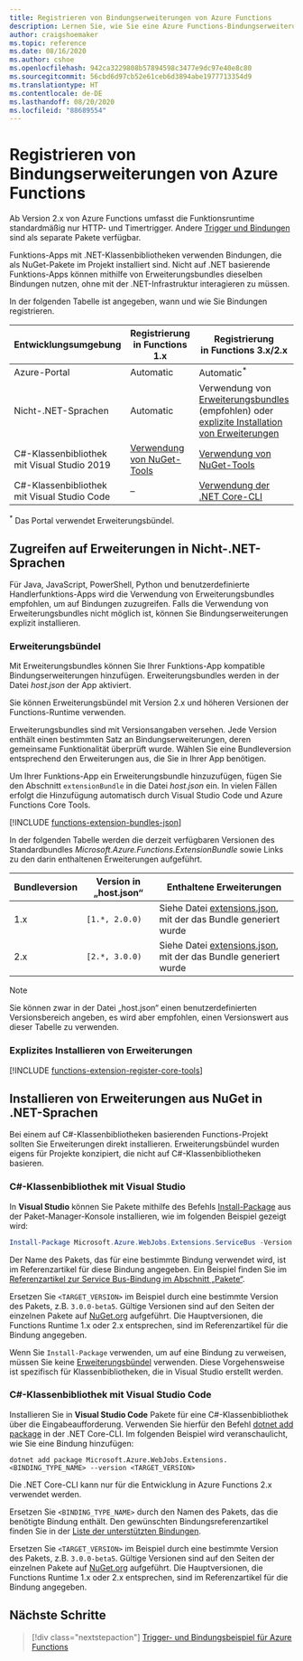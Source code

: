 ```yaml
---
title: Registrieren von Bindungserweiterungen von Azure Functions
description: Lernen Sie, wie Sie eine Azure Functions-Bindungserweiterung abhängig von Ihrer Umgebung registrieren.
author: craigshoemaker
ms.topic: reference
ms.date: 08/16/2020
ms.author: cshoe
ms.openlocfilehash: 942ca3229808b57894598c3477e9dc97e40e8c80
ms.sourcegitcommit: 56cbd6d97cb52e61ceb6d3894abe1977713354d9
ms.translationtype: HT
ms.contentlocale: de-DE
ms.lasthandoff: 08/20/2020
ms.locfileid: "88689554"
---
```

# <a name="register-azure-functions-binding-extensions"></a>Registrieren von Bindungserweiterungen von Azure Functions

Ab Version 2.x von Azure Functions umfasst die Funktionsruntime standardmäßig nur HTTP- und Timertrigger. Andere [Trigger und Bindungen](./functions-triggers-bindings.md) sind als separate Pakete verfügbar.

Funktions-Apps mit .NET-Klassenbibliotheken verwenden Bindungen, die als NuGet-Pakete im Projekt installiert sind. Nicht auf .NET basierende Funktions-Apps können mithilfe von Erweiterungsbundles dieselben Bindungen nutzen, ohne mit der .NET-Infrastruktur interagieren zu müssen.

In der folgenden Tabelle ist angegeben, wann und wie Sie Bindungen registrieren.

| Entwicklungsumgebung |Registrierung<br/> in Functions 1.x  |Registrierung<br/> in Functions 3.x/2.x  |
|-------------------------|------------------------------------|------------------------------------|
|Azure-Portal|Automatic|Automatic<sup>*</sup>|
|Nicht-.NET-Sprachen|Automatic|Verwendung von [Erweiterungsbundles](#extension-bundles) (empfohlen) oder [explizite Installation von Erweiterungen](#explicitly-install-extensions)|
|C#-Klassenbibliothek mit Visual Studio 2019|[Verwendung von NuGet-Tools](#vs)|[Verwendung von NuGet-Tools](#vs)|
|C#-Klassenbibliothek mit Visual Studio Code|–|[Verwendung der .NET Core-CLI](#vs-code)|

<sup>*</sup> Das Portal verwendet Erweiterungsbündel.

## <a name="access-extensions-in-non-net-languages"></a>Zugreifen auf Erweiterungen in Nicht-.NET-Sprachen

Für Java, JavaScript, PowerShell, Python und benutzerdefinierte Handlerfunktions-Apps wird die Verwendung von Erweiterungsbundles empfohlen, um auf Bindungen zuzugreifen. Falls die Verwendung von Erweiterungsbundles nicht möglich ist, können Sie Bindungserweiterungen explizit installieren.

### <a name="extension-bundles"></a><a name="extension-bundles"></a>Erweiterungsbündel

Mit Erweiterungsbundles können Sie Ihrer Funktions-App kompatible Bindungserweiterungen hinzufügen. Erweiterungsbundles werden in der Datei *host.json* der App aktiviert.

Sie können Erweiterungsbündel mit Version 2.x und höheren Versionen der Functions-Runtime verwenden.

Erweiterungsbundles sind mit Versionsangaben versehen. Jede Version enthält einen bestimmten Satz an Bindungserweiterungen, deren gemeinsame Funktionalität überprüft wurde. Wählen Sie eine Bundleversion entsprechend den Erweiterungen aus, die Sie in Ihrer App benötigen.

Um Ihrer Funktions-App ein Erweiterungsbundle hinzuzufügen, fügen Sie den Abschnitt `extensionBundle` in die Datei *host.json* ein. In vielen Fällen erfolgt die Hinzufügung automatisch durch Visual Studio Code und Azure Functions Core Tools.

[!INCLUDE [functions-extension-bundles-json](../../includes/functions-extension-bundles-json.md)]

In der folgenden Tabelle werden die derzeit verfügbaren Versionen des Standardbundles *Microsoft.Azure.Functions.ExtensionBundle* sowie Links zu den darin enthaltenen Erweiterungen aufgeführt.

| Bundleversion | Version in „host.json“ | Enthaltene Erweiterungen |
| --- | --- | --- |
| 1.x | `[1.*, 2.0.0)` | Siehe Datei [extensions.json](https://github.com/Azure/azure-functions-extension-bundles/blob/v1.x/src/Microsoft.Azure.Functions.ExtensionBundle/extensions.json), mit der das Bundle generiert wurde |
| 2.x | `[2.*, 3.0.0)` | Siehe Datei [extensions.json](https://github.com/Azure/azure-functions-extension-bundles/blob/v2.x/src/Microsoft.Azure.Functions.ExtensionBundle/extensions.json), mit der das Bundle generiert wurde |

> [!NOTE]
> Sie können zwar in der Datei „host.json“ einen benutzerdefinierten Versionsbereich angeben, es wird aber empfohlen, einen Versionswert aus dieser Tabelle zu verwenden.

### <a name="explicitly-install-extensions"></a><a name="explicitly-install-extensions"></a>Explizites Installieren von Erweiterungen

[!INCLUDE [functions-extension-register-core-tools](../../includes/functions-extension-register-core-tools.md)]

## <a name="install-extensions-from-nuget-in-net-languages"></a><a name="local-csharp"></a>Installieren von Erweiterungen aus NuGet in .NET-Sprachen

Bei einem auf C#-Klassenbibliotheken basierenden Functions-Projekt sollten Sie Erweiterungen direkt installieren. Erweiterungsbündel wurden eigens für Projekte konzipiert, die nicht auf C#-Klassenbibliotheken basieren.

### <a name="c-class-library-with-visual-studio"></a><a name="vs"></a>C\#-Klassenbibliothek mit Visual Studio

In **Visual Studio** können Sie Pakete mithilfe des Befehls [Install-Package](/nuget/tools/ps-ref-install-package) aus der Paket-Manager-Konsole installieren, wie im folgenden Beispiel gezeigt wird:

```powershell
Install-Package Microsoft.Azure.WebJobs.Extensions.ServiceBus -Version <TARGET_VERSION>
```

Der Name des Pakets, das für eine bestimmte Bindung verwendet wird, ist im Referenzartikel für diese Bindung angegeben. Ein Beispiel finden Sie im [Referenzartikel zur Service Bus-Bindung im Abschnitt „Pakete“](functions-bindings-service-bus.md#functions-1x).

Ersetzen Sie `<TARGET_VERSION>` im Beispiel durch eine bestimmte Version des Pakets, z.B. `3.0.0-beta5`. Gültige Versionen sind auf den Seiten der einzelnen Pakete auf [NuGet.org](https://nuget.org) aufgeführt. Die Hauptversionen, die Functions Runtime 1.x oder 2.x entsprechen, sind im Referenzartikel für die Bindung angegeben.

Wenn Sie `Install-Package` verwenden, um auf eine Bindung zu verweisen, müssen Sie keine [Erweiterungsbündel](#extension-bundles) verwenden. Diese Vorgehensweise ist spezifisch für Klassenbibliotheken, die in Visual Studio erstellt werden.

### <a name="c-class-library-with-visual-studio-code"></a><a name="vs-code"></a> C#-Klassenbibliothek mit Visual Studio Code

Installieren Sie in **Visual Studio Code** Pakete für eine C#-Klassenbibliothek über die Eingabeaufforderung. Verwenden Sie hierfür den Befehl [dotnet add package](/dotnet/core/tools/dotnet-add-package) in der .NET Core-CLI. Im folgenden Beispiel wird veranschaulicht, wie Sie eine Bindung hinzufügen:

```terminal
dotnet add package Microsoft.Azure.WebJobs.Extensions.<BINDING_TYPE_NAME> --version <TARGET_VERSION>
```

Die .NET Core-CLI kann nur für die Entwicklung in Azure Functions 2.x verwendet werden.

Ersetzen Sie `<BINDING_TYPE_NAME>` durch den Namen des Pakets, das die benötigte Bindung enthält. Den gewünschten Bindungsreferenzartikel finden Sie in der [Liste der unterstützten Bindungen](./functions-triggers-bindings.md#supported-bindings).

Ersetzen Sie `<TARGET_VERSION>` im Beispiel durch eine bestimmte Version des Pakets, z.B. `3.0.0-beta5`. Gültige Versionen sind auf den Seiten der einzelnen Pakete auf [NuGet.org](https://nuget.org) aufgeführt. Die Hauptversionen, die Functions Runtime 1.x oder 2.x entsprechen, sind im Referenzartikel für die Bindung angegeben.

## <a name="next-steps"></a>Nächste Schritte
> [!div class="nextstepaction"]
> [Trigger- und Bindungsbeispiel für Azure Functions](./functions-bindings-example.md)
